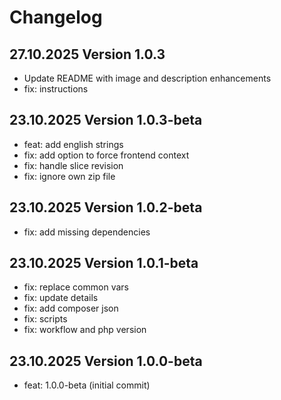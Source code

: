 # Changelog

## **27.10.2025 Version 1.0.3**

- Update README with image and description enhancements
- fix: instructions

## **23.10.2025 Version 1.0.3-beta**

- feat: add english strings
- fix: add option to force frontend context
- fix: handle slice revision
- fix: ignore own zip file

## **23.10.2025 Version 1.0.2-beta**

- fix: add missing dependencies

## **23.10.2025 Version 1.0.1-beta**

- fix: replace common vars
- fix: update details
- fix: add composer json
- fix: scripts
- fix: workflow and php version

## **23.10.2025 Version 1.0.0-beta**

- feat: 1.0.0-beta (initial commit)
